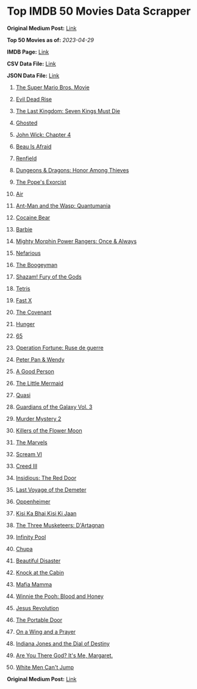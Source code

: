 # Top IMDB 50 Movies Data Scrapper

**Original Medium Post:** [Link](https://medium.com/@nishantsahoo/which-movie-should-i-watch-5c83a3c0f5b1) 

**Top 50 Movies as of:** _2023-04-29_

**IMDB Page:** [Link](http://www.imdb.com/search/title?release_date=2023,2023&title_type=feature)

**CSV Data File:** [Link](/Data/data.csv)

**JSON Data File:** [Link](/Data/data.json)

1. [The Super Mario Bros. Movie](https://www.imdb.com/title/tt6718170/?ref_=adv_li_tt)

2. [Evil Dead Rise](https://www.imdb.com/title/tt13345606/?ref_=adv_li_tt)

3. [The Last Kingdom: Seven Kings Must Die](https://www.imdb.com/title/tt15767808/?ref_=adv_li_tt)

4. [Ghosted](https://www.imdb.com/title/tt15326988/?ref_=adv_li_tt)

5. [John Wick: Chapter 4](https://www.imdb.com/title/tt10366206/?ref_=adv_li_tt)

6. [Beau Is Afraid](https://www.imdb.com/title/tt13521006/?ref_=adv_li_tt)

7. [Renfield](https://www.imdb.com/title/tt11358390/?ref_=adv_li_tt)

8. [Dungeons & Dragons: Honor Among Thieves](https://www.imdb.com/title/tt2906216/?ref_=adv_li_tt)

9. [The Pope's Exorcist](https://www.imdb.com/title/tt13375076/?ref_=adv_li_tt)

10. [Air](https://www.imdb.com/title/tt16419074/?ref_=adv_li_tt)

11. [Ant-Man and the Wasp: Quantumania](https://www.imdb.com/title/tt10954600/?ref_=adv_li_tt)

12. [Cocaine Bear](https://www.imdb.com/title/tt14209916/?ref_=adv_li_tt)

13. [Barbie](https://www.imdb.com/title/tt1517268/?ref_=adv_li_tt)

14. [Mighty Morphin Power Rangers: Once & Always](https://www.imdb.com/title/tt23219684/?ref_=adv_li_tt)

15. [Nefarious](https://www.imdb.com/title/tt14537248/?ref_=adv_li_tt)

16. [The Boogeyman](https://www.imdb.com/title/tt3427252/?ref_=adv_li_tt)

17. [Shazam! Fury of the Gods](https://www.imdb.com/title/tt10151854/?ref_=adv_li_tt)

18. [Tetris](https://www.imdb.com/title/tt12758060/?ref_=adv_li_tt)

19. [Fast X](https://www.imdb.com/title/tt5433140/?ref_=adv_li_tt)

20. [The Covenant](https://www.imdb.com/title/tt4873118/?ref_=adv_li_tt)

21. [Hunger](https://www.imdb.com/title/tt22695402/?ref_=adv_li_tt)

22. [65](https://www.imdb.com/title/tt12261776/?ref_=adv_li_tt)

23. [Operation Fortune: Ruse de guerre](https://www.imdb.com/title/tt7985704/?ref_=adv_li_tt)

24. [Peter Pan & Wendy](https://www.imdb.com/title/tt5635026/?ref_=adv_li_tt)

25. [A Good Person](https://www.imdb.com/title/tt14153080/?ref_=adv_li_tt)

26. [The Little Mermaid](https://www.imdb.com/title/tt5971474/?ref_=adv_li_tt)

27. [Quasi](https://www.imdb.com/title/tt1609497/?ref_=adv_li_tt)

28. [Guardians of the Galaxy Vol. 3](https://www.imdb.com/title/tt6791350/?ref_=adv_li_tt)

29. [Murder Mystery 2](https://www.imdb.com/title/tt15255288/?ref_=adv_li_tt)

30. [Killers of the Flower Moon](https://www.imdb.com/title/tt5537002/?ref_=adv_li_tt)

31. [The Marvels](https://www.imdb.com/title/tt10676048/?ref_=adv_li_tt)

32. [Scream VI](https://www.imdb.com/title/tt17663992/?ref_=adv_li_tt)

33. [Creed III](https://www.imdb.com/title/tt11145118/?ref_=adv_li_tt)

34. [Insidious: The Red Door](https://www.imdb.com/title/tt13405778/?ref_=adv_li_tt)

35. [Last Voyage of the Demeter](https://www.imdb.com/title/tt1001520/?ref_=adv_li_tt)

36. [Oppenheimer](https://www.imdb.com/title/tt15398776/?ref_=adv_li_tt)

37. [Kisi Ka Bhai Kisi Ki Jaan](https://www.imdb.com/title/tt3679040/?ref_=adv_li_tt)

38. [The Three Musketeers: D'Artagnan](https://www.imdb.com/title/tt12672536/?ref_=adv_li_tt)

39. [Infinity Pool](https://www.imdb.com/title/tt10365998/?ref_=adv_li_tt)

40. [Chupa](https://www.imdb.com/title/tt14923260/?ref_=adv_li_tt)

41. [Beautiful Disaster](https://www.imdb.com/title/tt2316548/?ref_=adv_li_tt)

42. [Knock at the Cabin](https://www.imdb.com/title/tt15679400/?ref_=adv_li_tt)

43. [Mafia Mamma](https://www.imdb.com/title/tt13923456/?ref_=adv_li_tt)

44. [Winnie the Pooh: Blood and Honey](https://www.imdb.com/title/tt19623240/?ref_=adv_li_tt)

45. [Jesus Revolution](https://www.imdb.com/title/tt10098448/?ref_=adv_li_tt)

46. [The Portable Door](https://www.imdb.com/title/tt11820950/?ref_=adv_li_tt)

47. [On a Wing and a Prayer](https://www.imdb.com/title/tt13929998/?ref_=adv_li_tt)

48. [Indiana Jones and the Dial of Destiny](https://www.imdb.com/title/tt1462764/?ref_=adv_li_tt)

49. [Are You There God? It's Me, Margaret.](https://www.imdb.com/title/tt9185206/?ref_=adv_li_tt)

50. [White Men Can't Jump](https://www.imdb.com/title/tt6436620/?ref_=adv_li_tt)

**Original Medium Post:** [Link](https://medium.com/@nishantsahoo/which-movie-should-i-watch-5c83a3c0f5b1) 
